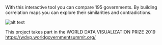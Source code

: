 With this interactive tool you can compare 195 governments. By building correlation maps you can explore their similarities and contradictions.
                     
![alt text](animation.gif "preview")

This project takes part in the WORLD DATA VISUALIZATION PRIZE 2019
https://wdvp.worldgovernmentsummit.org/
 
             